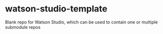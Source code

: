 # watson-studio-template
Blank repo for Watson Studio, which can be used to contain one or multiple submodule repos
